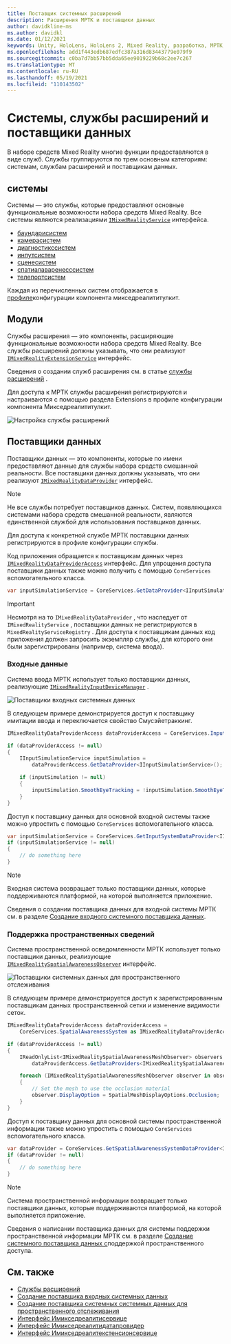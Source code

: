 ```yaml
---
title: Поставщик системных расширений
description: Расширения МРТК и поставщики данных
author: davidkline-ms
ms.author: davidkl
ms.date: 01/12/2021
keywords: Unity, HoloLens, HoloLens 2, Mixed Reality, разработка, МРТК, расширения системы,
ms.openlocfilehash: add1f443edb687edfc387a316d83443779e079f9
ms.sourcegitcommit: c0ba7d7bb57bb5dda65ee9019229b68c2ee7c267
ms.translationtype: MT
ms.contentlocale: ru-RU
ms.lasthandoff: 05/19/2021
ms.locfileid: "110143502"
---
```

# <a name="systems-extension-services-and-data-providers"></a>Системы, службы расширений и поставщики данных

В наборе средств Mixed Reality многие функции предоставляются в виде служб. Службы группируются по трем основным категориям: системам, службам расширений и поставщикам данных.

## <a name="systems"></a>системы

Системы — это службы, которые предоставляют основные функциональные возможности набора средств Mixed Reality. Все системы являются реализациями [`IMixedRealityService`](xref:Microsoft.MixedReality.Toolkit.IMixedRealityService) интерфейса.

- [баундарисистем](../features/boundary/boundary-system-getting-started.md)
- [камерасистем](../features/camera-system/camera-system-overview.md)
- [диагностикссистем](../features/diagnostics/diagnostics-system-getting-started.md)
- [инпутсистем](../features/input/overview.md)
- [сценесистем](../features/scene-system/scene-system-getting-started.md)
- [спатиалаваренесссистем](../features/spatial-awareness/spatial-awareness-getting-started.md)
- [телепортсистем](../features/teleport-system/teleport-system.md)

Каждая из перечисленных систем отображается в [профиле](../features/profiles/profiles.md)конфигурации компонента микседреалититулкит.

## <a name="extensions"></a>Модули

Службы расширения — это компоненты, расширяющие функциональные возможности набора средств Mixed Reality. Все службы расширений должны указывать, что они реализуют [`IMixedRealityExtensionService`](xref:Microsoft.MixedReality.Toolkit.IMixedRealityExtensionService) интерфейс.

Сведения о создании служб расширения см. в статье [службы расширений](../features/extensions/extension-services.md) .

Для доступа к МРТК службы расширения регистрируются и настраиваются с помощью раздела Extensions в профиле конфигурации компонента Микседреалититулкит.

![Настройка службы расширений](../features/images/profiles/ConfiguredExtensionService.png)

## <a name="data-providers"></a>Поставщики данных

Поставщики данных — это компоненты, которые по имени предоставляют данные для службы набора средств смешанной реальности. Все поставщики данных должны указывать, что они реализуют [`IMixedRealityDataProvider`](xref:Microsoft.MixedReality.Toolkit.IMixedRealityDataProvider) интерфейс.

> [!NOTE]
> Не все службы потребует поставщиков данных. Систем, появляющихся системами набора средств смешанной реальности, являются единственной службой для использования поставщиков данных.

Для доступа к конкретной службе МРТК поставщики данных регистрируются в профиле конфигурации службы.

Код приложения обращается к поставщикам данных через [`IMixedRealityDataProviderAccess`](xref:Microsoft.MixedReality.Toolkit.IMixedRealityDataProviderAccess) интерфейс. Для упрощения доступа поставщики данных также можно получить с помощью `CoreServices` вспомогательного класса.

```c#
var inputSimulationService = CoreServices.GetDataProvider<IInputSimulationService>(CoreServices.InputSystem);
```

> [!IMPORTANT]
> Несмотря на то `IMixedRealityDataProvider` , что наследует от `IMixedRealityService` , поставщики данных не регистрируются в `MixedRealityServiceRegistry` . Для доступа к поставщикам данных код приложения должен запросить экземпляр службы, для которого они были зарегистрированы (например, система ввода).

### <a name="input"></a>Входные данные

Система ввода МРТК использует только поставщики данных, реализующие [`IMixedRealityInputDeviceManager`](xref:Microsoft.MixedReality.Toolkit.Input.IMixedRealityInputDeviceManager) .

![Поставщики входных системных данных](../features/images/input/RegisteredServiceProviders.PNG)

В следующем примере демонстрируется доступ к поставщику имитации ввода и переключается свойство Смусэйетраккинг.

```c#
IMixedRealityDataProviderAccess dataProviderAccess = CoreServices.InputSystem as IMixedRealityDataProviderAccess;

if (dataProviderAccess != null)
{
    IInputSimulationService inputSimulation =
        dataProviderAccess.GetDataProvider<IInputSimulationService>();

    if (inputSimulation != null)
    {
        inputSimulation.SmoothEyeTracking = !inputSimulation.SmoothEyeTracking;
    }
}
```

Доступ к поставщику данных для основной входной системы также можно упростить с помощью `CoreServices` вспомогательного класса.

```c#
var inputSimulationService = CoreServices.GetInputSystemDataProvider<IInputSimulationService>();
if (inputSimulationService != null)
{
    // do something here
}
```

> [!NOTE]
> Входная система возвращает только поставщики данных, которые поддерживаются платформой, на которой выполняется приложение.

Сведения о создании поставщика данных для входной системы МРТК см. в разделе [Создание входного системного поставщика данных](../features/input/create-data-provider.md).

### <a name="spatial-awareness"></a>Поддержка пространственных сведений

Система пространственной осведомленности МРТК использует только поставщики данных, реализующие [`IMixedRealitySpatialAwarenessObserver`](xref:Microsoft.MixedReality.Toolkit.SpatialAwareness.IMixedRealitySpatialAwarenessObserver) интерфейс.

![Поставщики системных данных для пространственного отслеживания](../features/images/spatial-awareness/SpatialAwarenessProfile.png)

В следующем примере демонстрируется доступ к зарегистрированным поставщикам данных пространственной сетки и изменение видимости сеток.

```c#
IMixedRealityDataProviderAccess dataProviderAccess =
    CoreServices.SpatialAwarenessSystem as IMixedRealityDataProviderAccess;

if (dataProviderAccess != null)
{
    IReadOnlyList<IMixedRealitySpatialAwarenessMeshObserver> observers =
        dataProviderAccess.GetDataProviders<IMixedRealitySpatialAwarenessMeshObserver>();

    foreach (IMixedRealitySpatialAwarenessMeshObserver observer in observers)
    {
        // Set the mesh to use the occlusion material
        observer.DisplayOption = SpatialMeshDisplayOptions.Occlusion;
    }
}
```

Доступ к поставщику данных для основной системы пространственной информации также можно упростить с помощью `CoreServices` вспомогательного класса.

```c#
var dataProvider = CoreServices.GetSpatialAwarenessSystemDataProvider<IMixedRealitySpatialAwarenessMeshObserver>();
if (dataProvider != null)
{
    // do something here
}
```

> [!NOTE]
> Система пространственной информации возвращает только поставщики данных, которые поддерживаются платформой, на которой выполняется приложение.

Сведения о написании поставщика данных для системы поддержки пространственной информации МРТК см. в разделе [Создание системного поставщика данных с](../features/spatial-awareness/create-data-provider.md)поддержкой пространственного доступа.

## <a name="see-also"></a>См. также

- [Службы расширений](../features/extensions/extension-services.md)
- [Создание поставщика входных системных данных](../features/input/create-data-provider.md)
- [Создание поставщика системных системных данных для пространственного отслеживания](../features/spatial-awareness/create-data-provider.md)
- [Интерфейс Имикседреалитисервице](xref:Microsoft.MixedReality.Toolkit.IMixedRealityService)
- [Интерфейс Имикседреалитидатапровидер](xref:Microsoft.MixedReality.Toolkit.IMixedRealityDataProvider)
- [Интерфейс Имикседреалитекстенсионсервице](xref:Microsoft.MixedReality.Toolkit.IMixedRealityExtensionService)
